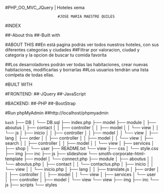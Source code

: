 #PHP_OO_MVC_JQuery | Hoteles xema

                            #JOSE MARIA MAESTRE QUILES

#INDEX

##-About this
##-Built with


#ABOUT THIS
##En está pagina podrás ver todos nuestros hoteles, con sus diferentes categorias y ciudades
##Filtrar por valoracion, ciudad y categoria y la opcion de buscar tu comida favorita

##Los desarroladores podrán ver todas las habitaciones, crear nuevas habitaciones, modificarlas y borrarlas
##Los usuarios tendrán una lista comlpeta de todas ellas.

#BUILT WITH


#FRONTEND:
##-JQuery
##-JavaScript

#BACKEND:
##-PHP
##-BootStrap

#Run phpMyAdmin
##http://localhost/phpmyadmin



```bash```
├── DB
│   └── DB.sql
├── index.php
├── model
├── module
│   ├── aboutus
│   ├── contact
│   │   ├── controller
│   │   ├── model
│   │   └── view
│   │       └── js
│   ├── inicio
│   │   ├── controller
│   │   ├── model
│   │   └── view
│   ├── lang
│   ├── order
│   │   ├── controller
│   │   ├── model
│   │   └── view
│   ├── search
│   │   ├── controller
│   │   ├── model
│   │   └── view
│   ├── services
│   ├── shop
│   └── user
├── README.txt
└── view
    ├── css
    │   └── style.css
    ├── img
    ├── inc
    ├── js
    ├── slideshow
    └── smoth-corporate-html-template
    ├── model
    │   └── connect.php
    ├── module
    │   ├── aboutus
    │   │   └── aboutus.php
    │   ├── contact
    │   │   └── contactus.php
    │   ├── inicio
    │   │   └── view
    │   │       └── inicio.php
    │   ├── lang
    │   │   ├── translate.js
    │   ├── order
    │   │   ├── controller
    │   │   ├── model
     │   │   └── view
     │   ├── services
     │   └── user
     │       ├── controller
     │       ├── model
     │       └── view
     └── view
         ├── img
         ├── inc
         └── js
                 ├── scripts
                 └── styles 
```